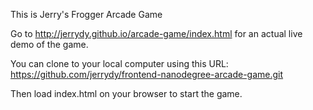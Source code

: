 This is Jerry's Frogger Arcade Game

Go to http://jerrydy.github.io/arcade-game/index.html for an actual live demo of the game.

You can clone to your local computer using this URL: https://github.com/jerrydy/frontend-nanodegree-arcade-game.git

Then load index.html on your browser to start the game.